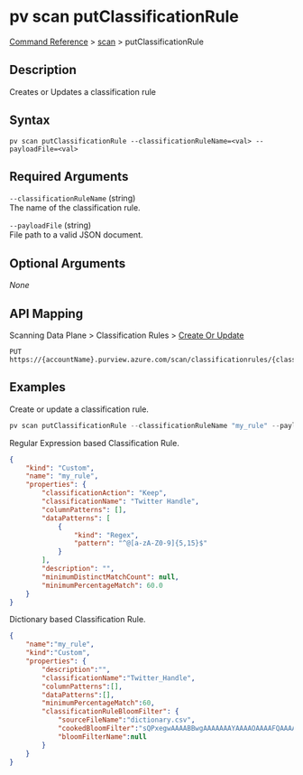 # pv scan putClassificationRule
[Command Reference](../../../README.md#command-reference) > [scan](./main.md) > putClassificationRule

## Description
Creates or Updates a classification rule

## Syntax
```
pv scan putClassificationRule --classificationRuleName=<val> --payloadFile=<val>
```

## Required Arguments
`--classificationRuleName` (string)  
The name of the classification rule.

`--payloadFile` (string)  
File path to a valid JSON document.

## Optional Arguments
*None*

## API Mapping
Scanning Data Plane > Classification Rules > [Create Or Update](https://docs.microsoft.com/en-us/rest/api/purview/scanningdataplane/classification-rules/create-or-update)
```
PUT https://{accountName}.purview.azure.com/scan/classificationrules/{classificationRuleName}
```

## Examples
Create or update a classification rule.
```powershell
pv scan putClassificationRule --classificationRuleName "my_rule" --payloadFile "/path/to/file.json"
```

Regular Expression based Classification Rule.
```json
{
    "kind": "Custom",
    "name": "my_rule",
    "properties": {
        "classificationAction": "Keep",
        "classificationName": "Twitter Handle",
        "columnPatterns": [],
        "dataPatterns": [
            {
                "kind": "Regex",
                "pattern": "^@[a-zA-Z0-9]{5,15}$"
            }
        ],
        "description": "",
        "minimumDistinctMatchCount": null,
        "minimumPercentageMatch": 60.0
    }
}
```

Dictionary based Classification Rule.
```json
{
    "name":"my_rule",
    "kind":"Custom",
    "properties": {
        "description":"",
        "classificationName":"Twitter_Handle",
        "columnPatterns":[],
        "dataPatterns":[],
        "minimumPercentageMatch":60,
        "classificationRuleBloomFilter": {
            "sourceFileName":"dictionary.csv",
            "cookedBloomFilter":"sQPxegwAAAABBwgAAAAAAAYAAAAOAAAAFQAAAAAAAACN3Af9UPI7AkpL4RHZO4cIMGVXnTVGQSV07TARgE35QWHFVBaaYZwDr9WZlVdGKmc=",
            "bloomFilterName":null
        }
    }
}
```